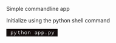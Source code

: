 Simple commandline app 

Initialize using the python shell command

![Screenshot](screenshots/1.png)
